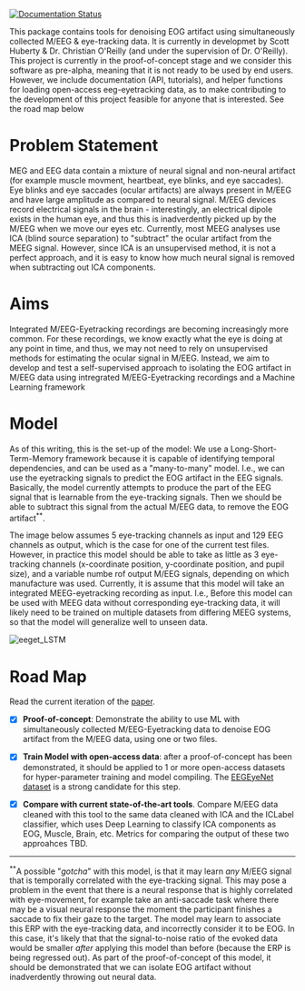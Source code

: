 [![Documentation Status](https://readthedocs.org/projects/eoglearn/badge/?version=latest)](https://eoglearn.readthedocs.io/en/latest/?badge=latest)

This package contains tools for denoising EOG artifact using simultaneously collected M/EEG & eye-tracking data. It is currently in developmet by Scott Huberty & Dr. Christian O'Reilly (and under the supervision of Dr. O'Reilly). This project is currently in the proof-of-concept stage and we consider this software as pre-alpha, meaning that it is not ready to be used by end users. However, we include documentation (API, tutorials), and helper functions for loading open-access eeg-eyetracking data, as to make contributing to the development of this project feasible for anyone that is interested. See the road map below


Problem Statement
=================

MEG and EEG data contain a mixture of neural signal and non-neural artifact (for example muscle movment, heartbeat, eye blinks, and eye saccades). Eye blinks and eye saccades (ocular artifacts) are always present in M/EEG and have large amplitude as compared to neural signal. M/EEG devices record electrical signals in the brain - interestingly, an electrical dipole exists in the human eye, and thus this is inadverdently picked up by the M/EEG when we move our eyes etc. Currently, most MEEG analyses use ICA (blind source separation) to "subtract" the ocular artifact from the MEEG signal. However, since ICA is an unsupervised method, it is not a perfect approach, and it is easy to know how much neural signal is removed when subtracting out ICA components.

Aims
====

Integrated M/EEG-Eyetracking recordings are becoming increasingly more common. For these recordings, we know exactly what the eye is doing at any point in time, and thus, we may not need to rely on unsupervised methods for estimating the ocular signal in M/EEG. Instead, we aim to develop and test a self-supervised approach to isolating the EOG artifact in M/EEG data using intregrated M/EEG-Eyetracking recordings and a Machine Learning framework

Model
=====

As of this writing, this is the set-up of the model: We use a Long-Short-Term-Memory framework because it is capable of identifying temporal dependencies, and can be used as a "many-to-many" model. I.e., we can use the eyetracking signals to predict the EOG artifact in the EEG signals. Basically, the model currently attempts to produce the part of the EEG signal that is learnable from the eye-tracking signals. Then we should be able to subtract this signal from the actual M/EEG data, to remove the EOG artifact<sup>**</sup>.

The image below assumes 5 eye-tracking channels as input and 129 EEG channels as output, which is the case for one of the current test files. However, in practice this model should be able to take  as little as 3 eye-tracking channels (x-coordinate position, y-coordinate position, and pupil size), and a variable numbe rof output M/EEG signals, depending on which manufacture was used. Currently, it is assume that this model will take an integrated MEEG-eyetracking recording as input. I.e., Before this model can be used with MEEG data without corresponding eye-tracking data, it will likely need to be trained on multiple datasets from differing MEEG systems, so that the model will generalize well to unseen data.

![eeget_LSTM](https://github.com/scott-huberty/eog-learn/assets/52462026/838b4559-9c95-4cd9-b452-ba95d2ff2d42)



Road Map
========

Read the current iteration of the [paper](https://www.biorxiv.org/content/10.1101/2024.05.24.595839v1).


- [x] **Proof-of-concept**: Demonstrate the ability to use ML with simultaneously collected M/EEG-Eyetracking data to denoise EOG artifact from the M/EEG data, using one or two files.
- [x]  **Train Model with open-access data**: after a proof-of-concept has been demonstrated, it should be applied to 1 or more open-access datasets for hyper-parameter training and model compiling. The [EEGEyeNet dataset](https://osf.io/ktv7m/) is a strong candidate for this step.
- [x]  **Compare with current state-of-the-art tools**. Compare M/EEG data cleaned with this tool to the same data cleaned with ICA and the ICLabel classifier, which uses Deep 
       Learning to classify ICA components as EOG, Muscle, Brain, etc. Metrics for comparing the output of these two approahces TBD.



------------------------------------------
<sup>**</sup>A possible "*gotcha*" with this model, is that it may learn _any_ M/EEG signal that is temporally correlated with the eye-tracking signal. This may pose a problem in the event that there is a neural response that is highly correlated with eye-movement, for example take an anti-saccade task where there may be a visual neural response the moment the participant finishes a saccade to fix their gaze to the target. The model may learn to associate this ERP with the eye-tracking data, and incorrectly consider it to be EOG. In this case, it's likely that that the signal-to-noise ratio of the evoked data would be smaller _after_ applying this model than before (because the ERP is being regressed out). As part of the proof-of-concept of this model, it should be demonstrated that we can isolate EOG artifact without inadverdently throwing out neural data.

